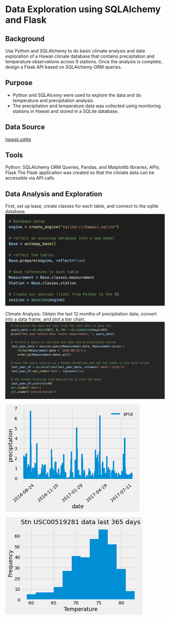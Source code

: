 # Data Exploration using SQLAlchemy and Flask

## Background

Use Python and SQLAlchemy to do basic climate analysis and data exploration of a Hawaii climate database that contains precipitation and temperature observations across 9 stations. Once the analysis is complete, design a Flask API based on SQLAlchemy ORM queries.

## Purpose

- Python and SQLAlcemy were used to explore the data and do temperature and precipitation analysis.
- The precipitation and temperature data was collected using monitoring stations in Hawaii and stored in a SQLite database.

## Data Source

[hawaii.sqlite](/hawaii.sqlite)

## Tools

Python: SQLAlchemy ORM Queries, Pandas, and Matplotlib libraries; APIs; Flask
The Flask applicaiton was created so that the climate data can be accessible via API calls.

## Data Analysis and Exploration

First, set up base, create classes for each table, and connect to the sqlite database.
![Code1](/images/code1.png)

Climate Analysis: Obtain the last 12 months of precipitation data, convert into a data frame, and plot a bar chart.
![Code2](/images/code2.png)

![Precipitation](/images/precip.png)


![Temperature](/images/temp.png)
